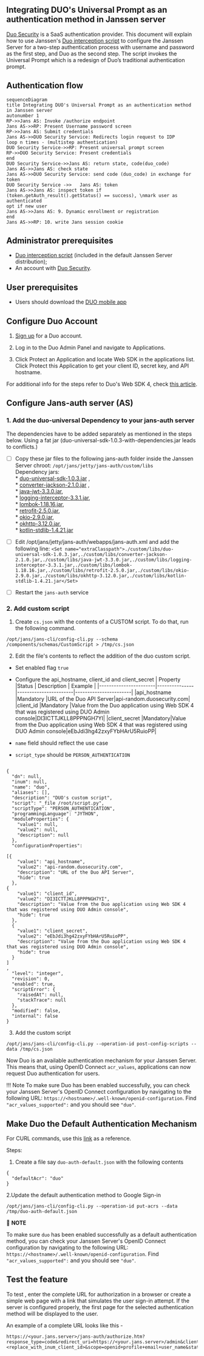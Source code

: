 

## Integrating DUO's Universal Prompt as an authentication method in Janssen server

[Duo Security](https://duosecurity.com) is a SaaS authentication provider. This document will explain how to use Janssen's [Duo interception script](https://github.com/JanssenProject/jans/blob/main/docs/script-catalog/person_authentication/duo-external-authenticator/DuoExternalAuthenticator.py) to configure the Janssen Server for a two-step authentication process with username and password as the first step, and Duo as the second step. The script invokes the Universal Prompt which is a redesign of Duo’s traditional authentication prompt. 

## Authentication flow
```mermaid 
sequenceDiagram
title Integrating DUO's Universal Prompt as an authentication method in Janssen server
autonumber 1
RP->>Jans AS: Invoke /authorize endpoint
Jans AS->>RP: Present Username password screen
RP->>Jans AS: Submit credentials
Jans AS->>DUO Security Service: Redirects login request to IDP
loop n times - (multistep authentication)
DUO Security Service->>RP: Present universal prompt screen
RP->>DUO Security Service: Present credentials
end
DUO Security Service->>Jans AS: return state, code(duo_code)
Jans AS->>Jans AS: check state
Jans AS->>DUO Security Service: send code (duo_code) in exchange for token
DUO Security Service ->>   Jans AS: token
Jans AS->>Jans AS: inspect token if (token.getAuth_result().getStatus() == success), \nmark user as authenticated
opt if new user
Jans AS->>Jans AS: 9. Dynamic enrollment or registration
end
Jans AS->>RP: 10. write Jans session cookie
```

## Administrator prerequisites
- [Duo interception script](https://github.com/JanssenProject/jans/blob/main/docs/script-catalog/person_authentication/duo-external-authenticator/DuoExternalAuthenticator.py) (included in the default Janssen Server distribution);
- An account with [Duo Security](https://duo.com/).   

## User prerequisites
- Users should download the [DUO mobile app](https://duo.com/product/multi-factor-authentication-mfa/duo-mobile-app)

## Configure Duo Account

1. [Sign up](https://duo.com/) for a Duo account.

2. Log in to the Duo Admin Panel and navigate to Applications.

3. Click Protect an Application and locate Web SDK in the applications list. Click Protect this Application to get your client ID, secret key, and API hostname.

For additional info for the steps refer to Duo's Web SDK 4, check [this article](https://duo.com/docs/duoweb-v4). 

## Configure Jans-auth server (AS)
### 1. Add the duo-universal Dependency to your jans-auth server
The dependencies have to be added separately as mentioned in the steps below. Using a fat jar (duo-universal-sdk-1.0.3-with-dependencies.jar leads to conflicts.)

 - [ ] Copy these jar files to the following jans-auth folder inside the Janssen Server chroot: `/opt/jans/jetty/jans-auth/custom/libs`
<br/>Dependency jars: 
		<br/>* [duo-universal-sdk-1.0.3.jar](https://repo1.maven.org/maven2/com/duosecurity/duo-universal-sdk/1.0.3/duo-universal-sdk-1.0.3.jar) ,
                <br/>* [converter-jackson-2.1.0.jar](https://repo1.maven.org/maven2/com/squareup/retrofit2/converter-jackson/2.1.0/converter-jackson-2.1.0.jar) ,
                <br/>* [java-jwt-3.3.0.jar](https://repo1.maven.org/maven2/com/auth0/java-jwt/3.3.0/java-jwt-3.3.0.jar),
                <br/>* [logging-interceptor-3.3.1.jar](https://repo1.maven.org/maven2/com/squareup/okhttp3/logging-interceptor/3.3.1/logging-interceptor-3.3.1.jar),
                <br/>* [lombok-1.18.16.jar](https://repo1.maven.org/maven2/org/projectlombok/lombok/1.18.16/lombok-1.18.16.jar),
                <br/>* [retrofit-2.5.0.jar](https://repo1.maven.org/maven2/com/squareup/retrofit2/retrofit/2.5.0/retrofit-2.5.0.jar),
                <br/>* [okio-2.9.0.jar](https://repo1.maven.org/maven2/com/squareup/okio/okio/2.9.0/okio-2.9.0.jar),
                <br/>* [okhttp-3.12.0.jar](https://repo1.maven.org/maven2/com/squareup/okhttp3/okhttp/3.12.0/okhttp-3.12.0.jar),
                <br/>* [kotlin-stdlib-1.4.21.jar](https://repo1.maven.org/maven2/org/jetbrains/kotlin/kotlin-stdlib/1.4.21/kotlin-stdlib-1.4.21.jar)	 
 - [ ] Edit /opt/jans/jetty/jans-auth/webapps/jans-auth.xml and add the following line:
`<Set name="extraClasspath">./custom/libs/duo-universal-sdk-1.0.3.jar,./custom/libs/converter-jackson-2.1.0.jar,./custom/libs/java-jwt-3.3.0.jar,./custom/libs/logging-interceptor-3.3.1.jar,./custom/libs/lombok-1.18.16.jar,./custom/libs/retrofit-2.5.0.jar,./custom/libs/okio-2.9.0.jar,./custom/libs/okhttp-3.12.0.jar,./custom/libs/kotlin-stdlib-1.4.21.jar</Set>`
 - [ ] Restart the `jans-auth` service


### 2. Add custom script

1. Create `cs.json` with the contents of a CUSTOM script. To do that, run the following command.
```
/opt/jans/jans-cli/config-cli.py --schema /components/schemas/CustomScript > /tmp/cs.json
```
2. Edit the file's contents to reflect the addition of the duo custom script. 
 *  Set enabled flag `true`
 *  Configure the api_hostname, client_id and client_secret
     |	Property	|Status		|	Description	|	Example		|
     |-----------------------|---------------|-----------------------|-----------------------|
     |api_hostname		|Mandatory     |URL of the Duo API Server|api-random.duosecurity.com|
     |client_id		|Mandatory    |Value from the Duo application using Web SDK 4 that was registered using DUO Admin console|DI3ICTTJKLL8PPPNGH7YI|
     |client_secret	|Mandatory|Value from the Duo application using Web SDK 4 that was registered using DUO Admin console|eEbJdi3hg42zxyFYbHArU5RuioPP|   
   
  *  `name` field should reflect the use case
  *  `script_type` should be `PERSON_AUTHENTICATION`

```

{
  "dn": null,
  "inum": null,
  "name": "duo",
  "aliases": [],
  "description": "DUO's custom script",
  "script": "_file /root/script.py",
  "scriptType": "PERSON_AUTHENTICATION",
  "programmingLanguage": "JYTHON",
  "moduleProperties": {
    "value1": null,
    "value2": null,
    "description": null
  },
  "configurationProperties": 

[{
  	"value1": "api_hostname",
  	"value2": "api-random.duosecurity.com",
  	"description": "URL of the Duo API Server",
  	"hide": true
  },
{
  	"value1": "client_id",
  	"value2": "DI3ICTTJKLL8PPPNGH7YI",
  	"description": "Value from the Duo application using Web SDK 4 that was registered using DUO Admin console",
  	"hide": true
  },
  {
  	"value1": "client_secret",
  	"value2": "eEbJdi3hg42zxyFYbHArU5RuioPP",
  	"description": "Value from the Duo application using Web SDK 4 that was registered using DUO Admin console",
  	"hide": true
  }
]
,
  "level": "integer",
  "revision": 0,
  "enabled": true,
  "scriptError": {
    "raisedAt": null,
    "stackTrace": null
  },
  "modified": false,
  "internal": false
}
```
3. Add the custom script 
```
/opt/jans/jans-cli/config-cli.py --operation-id post-config-scripts --data /tmp/cs.json
```

Now Duo is an available authentication mechanism for your Janssen Server. This means that, using OpenID Connect `acr_values`, applications can now request Duo authentication for users. 

!!! Note 
    To make sure Duo has been enabled successfully, you can check your Janssen Server's OpenID Connect configuration by navigating to the following URL: `https://<hostname>/.well-known/openid-configuration`. Find `"acr_values_supported":` and you should see `"duo"`. 

## Make Duo the Default Authentication Mechanism
For CURL commands, use this [link](https://github.com/JanssenProject/jans/blob/main/docs/admin/config-guide/curl.md#2-enable-an-authentication-script) as a reference.

Steps:
1. Create a file say `duo-auth-default.json` with the following contents
```
{
  "defaultAcr": "duo"
}
```
2.Update the default authentication method to Google Sign-in
```
/opt/jans/jans-cli/config-cli.py --operation-id put-acrs --data /tmp/duo-auth-default.json
```
:memo: **NOTE**

To make sure `duo` has been enabled successfully as a default authentication method, you can check your Janssen Server's OpenID Connect configuration by navigating to the following URL: `https://<hostname>/.well-known/openid-configuration`. Find `"acr_values_supported":` and you should see `"duo"`. 

## Test the feature 
To test , enter the complete URL for authorization in a browser or create a simple web page with a link that simulates the user sign-in attempt. If the server is configured properly, the first page for the selected authentication method will be displayed to the user.

An example of a complete URL looks like this -
```
https://<your.jans.server>/jans-auth/authorize.htm?response_type=code&redirect_uri=https://<your.jans.server>/admin&client_id=<replace_with_inum_client_id>&scope=openid+profile+email+user_name&state=faad2cdjfdddjfkdf&nonce=dajdffdfsdcfff
```

